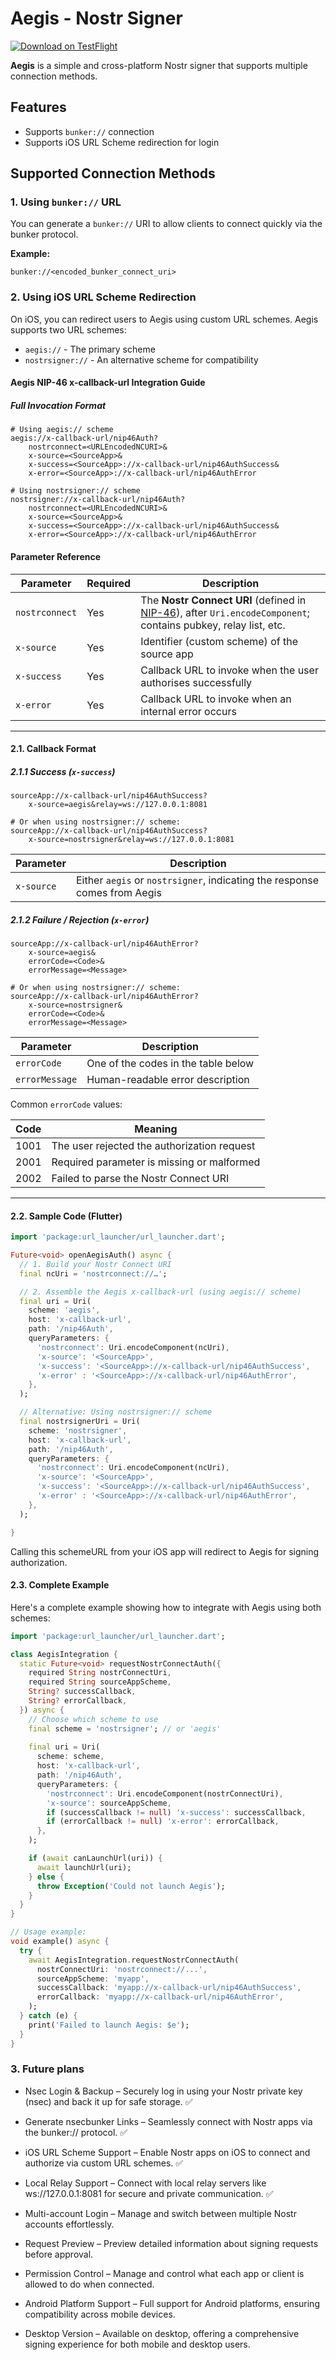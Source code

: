 # Aegis - Nostr Signer

[![Download on TestFlight](https://img.shields.io/badge/TestFlight-Download-blue?logo=apple)](https://testflight.apple.com/join/DUzVMDMK)

**Aegis** is a simple and cross-platform Nostr signer that supports multiple connection methods. 

## Features

- Supports `bunker://` connection
- Supports iOS URL Scheme redirection for login

## Supported Connection Methods

### 1. Using `bunker://` URL

You can generate a `bunker://` URI to allow clients to connect quickly via the bunker protocol.

**Example:**

`bunker://<encoded_bunker_connect_uri>`

### 2. Using iOS URL Scheme Redirection

On iOS, you can redirect users to Aegis using custom URL schemes. Aegis supports two URL schemes:
- `aegis://` - The primary scheme
- `nostrsigner://` - An alternative scheme for compatibility

#### Aegis NIP-46 x-callback-url Integration Guide

##### Full Invocation Format
```text
# Using aegis:// scheme
aegis://x-callback-url/nip46Auth?
    nostrconnect=<URLEncodedNCURI>&
    x-source=<SourceApp>&
    x-success=<SourceApp>://x-callback-url/nip46AuthSuccess&
    x-error=<SourceApp>://x-callback-url/nip46AuthError

# Using nostrsigner:// scheme
nostrsigner://x-callback-url/nip46Auth?
    nostrconnect=<URLEncodedNCURI>&
    x-source=<SourceApp>&
    x-success=<SourceApp>://x-callback-url/nip46AuthSuccess&
    x-error=<SourceApp>://x-callback-url/nip46AuthError
```

#### Parameter Reference
| Parameter | Required | Description |
|-----------|----------|-------------|
| `nostrconnect` | Yes | The **Nostr Connect URI** (defined in [NIP-46](https://github.com/nostr-protocol/nips/blob/master/46.md)), after `Uri.encodeComponent`; contains pubkey, relay list, etc. |
| `x-source` | Yes | Identifier (custom scheme) of the source app |
| `x-success` | Yes | Callback URL to invoke when the user authorises successfully |
| `x-error` | Yes | Callback URL to invoke when an internal error occurs |

---

#### 2.1. Callback Format

##### 2.1.1 Success (`x-success`)
```text
sourceApp://x-callback-url/nip46AuthSuccess?
    x-source=aegis&relay=ws://127.0.0.1:8081

# Or when using nostrsigner:// scheme:
sourceApp://x-callback-url/nip46AuthSuccess?
    x-source=nostrsigner&relay=ws://127.0.0.1:8081
```
| Parameter | Description |
|-----------|-------------|
| `x-source` | Either `aegis` or `nostrsigner`, indicating the response comes from Aegis |

##### 2.1.2 Failure / Rejection (`x-error`)
```text
sourceApp://x-callback-url/nip46AuthError?
    x-source=aegis&
    errorCode=<Code>&
    errorMessage=<Message>

# Or when using nostrsigner:// scheme:
sourceApp://x-callback-url/nip46AuthError?
    x-source=nostrsigner&
    errorCode=<Code>&
    errorMessage=<Message>
```
| Parameter | Description |
|-----------|-------------|
| `errorCode` | One of the codes in the table below |
| `errorMessage` | Human-readable error description |

Common `errorCode` values:

| Code | Meaning |
|------|---------|
| 1001 | The user rejected the authorization request |
| 2001 | Required parameter is missing or malformed |
| 2002 | Failed to parse the Nostr Connect URI |

---

#### 2.2. Sample Code (Flutter)
```dart
import 'package:url_launcher/url_launcher.dart';

Future<void> openAegisAuth() async {
  // 1. Build your Nostr Connect URI
  final ncUri = 'nostrconnect://…';

  // 2. Assemble the Aegis x-callback-url (using aegis:// scheme)
  final uri = Uri(
    scheme: 'aegis',
    host: 'x-callback-url',
    path: '/nip46Auth',
    queryParameters: {
      'nostrconnect': Uri.encodeComponent(ncUri),
      'x-source': '<SourceApp>',
      'x-success': '<SourceApp>://x-callback-url/nip46AuthSuccess',
      'x-error' : '<SourceApp>://x-callback-url/nip46AuthError',
    },
  );

  // Alternative: Using nostrsigner:// scheme
  final nostrsignerUri = Uri(
    scheme: 'nostrsigner',
    host: 'x-callback-url',
    path: '/nip46Auth',
    queryParameters: {
      'nostrconnect': Uri.encodeComponent(ncUri),
      'x-source': '<SourceApp>',
      'x-success': '<SourceApp>://x-callback-url/nip46AuthSuccess',
      'x-error' : '<SourceApp>://x-callback-url/nip46AuthError',
    },
  );

}
```

Calling this schemeURL from your iOS app will redirect to Aegis for signing authorization.

#### 2.3. Complete Example

Here's a complete example showing how to integrate with Aegis using both schemes:

```dart
import 'package:url_launcher/url_launcher.dart';

class AegisIntegration {
  static Future<void> requestNostrConnectAuth({
    required String nostrConnectUri,
    required String sourceAppScheme,
    String? successCallback,
    String? errorCallback,
  }) async {
    // Choose which scheme to use
    final scheme = 'nostrsigner'; // or 'aegis'
    
    final uri = Uri(
      scheme: scheme,
      host: 'x-callback-url',
      path: '/nip46Auth',
      queryParameters: {
        'nostrconnect': Uri.encodeComponent(nostrConnectUri),
        'x-source': sourceAppScheme,
        if (successCallback != null) 'x-success': successCallback,
        if (errorCallback != null) 'x-error': errorCallback,
      },
    );

    if (await canLaunchUrl(uri)) {
      await launchUrl(uri);
    } else {
      throw Exception('Could not launch Aegis');
    }
  }
}

// Usage example:
void example() async {
  try {
    await AegisIntegration.requestNostrConnectAuth(
      nostrConnectUri: 'nostrconnect://...',
      sourceAppScheme: 'myapp',
      successCallback: 'myapp://x-callback-url/nip46AuthSuccess',
      errorCallback: 'myapp://x-callback-url/nip46AuthError',
    );
  } catch (e) {
    print('Failed to launch Aegis: $e');
  }
}
```


### 3. Future plans

- Nsec Login & Backup – Securely log in using your Nostr private key (nsec) and back it up for safe storage. ✅


-	Generate nsecbunker Links – Seamlessly connect with Nostr apps via the bunker:// protocol. ✅

	
-	iOS URL Scheme Support – Enable Nostr apps on iOS to connect and authorize via custom URL schemes. ✅

	
-	Local Relay Support – Connect with local relay servers like ws://127.0.0.1:8081 for secure and private communication. ✅

	
-	Multi-account Login – Manage and switch between multiple Nostr accounts effortlessly. 

	
-	Request Preview – Preview detailed information about signing requests before approval. 

	
-	Permission Control – Manage and control what each app or client is allowed to do when connected. 

	
-	Android Platform Support – Full support for Android platforms, ensuring compatibility across mobile devices. 

	
-	Desktop Version – Available on desktop, offering a comprehensive signing experience for both mobile and desktop users. 


